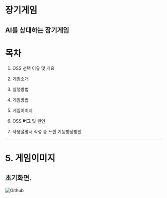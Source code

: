 
장기게임
======

AI를 상대하는 장기게임
-------

# 목차
1. OSS 선택 이유 및 개요

2. 게임소개

3. 실행방법

4. 게임방법

5. 게임이미지

6. OSS **버그** 및 원인

6. 사용설명서 작성 중 느낀 기능향상방안

- - -

# 5. 게임이미지
 ## 초기화면.
![Github](jangkimanual/background.png)

